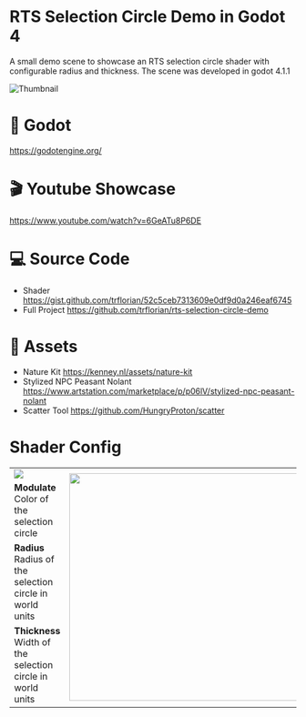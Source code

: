 ﻿# RTS Selection Circle Demo in Godot 4
A small demo scene to showcase an RTS selection circle shader with configurable radius and thickness. The scene was developed in godot 4.1.1

![Thumbnail](https://github.com/trflorian/rts-selection-circle-demo/assets/27728267/88fee55e-5d67-4a88-9444-301d8572ef66)

# 🤖 Godot 
https://godotengine.org/

# 🎬 Youtube Showcase
https://www.youtube.com/watch?v=6GeATu8P6DE

# 💻 Source Code
- Shader
 https://gist.github.com/trflorian/52c5ceb7313609e0df9d0a246eaf6745
- Full Project
 https://github.com/trflorian/rts-selection-circle-demo

# 🎨 Assets 
- Nature Kit
 https://kenney.nl/assets/nature-kit
- Stylized NPC Peasant Nolant
 https://www.artstation.com/marketplace/p/p06lV/stylized-npc-peasant-nolant
- Scatter Tool
 https://github.com/HungryProton/scatter

# Shader Config

<table>
    <tbody>
        <tr>
            <td><img src="https://github.com/trflorian/rts-selection-circle-demo/assets/27728267/a550fa86-cdec-4455-aab1-c1c86f9c938c"></td>
            <td rowspan=4><img src="https://github.com/trflorian/rts-selection-circle-demo/assets/27728267/c9b46922-4fa5-44d9-bdd8-dac921739d7a" width="400"></td>
        </tr>
        <tr>
            <td>
<b>Modulate</b> <br>
Color of the selection circle</td>
        </tr>
        <tr>
            <td>
<b>Radius</b> <br>
Radius of the selection circle in world units</td>
        </tr>
        <tr>
            <td>
<b>Thickness</b> <br>
Width of the selection circle in world units</td>
        </tr>
    </tbody>
</table>
